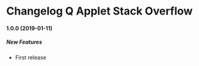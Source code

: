 
# Changelog Q Applet Stack Overflow

#### 1.0.0 (2019-01-11)

##### New Features

*  First release
